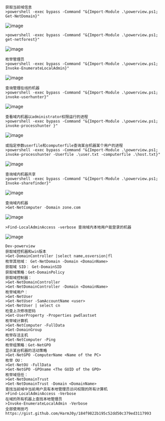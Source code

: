 	获取当前域信息
	>powershell -exec bypass -Command "&{Import-Module .\powerview.ps1; Get-NetDomain}"
![image](https://raw.githubusercontent.com/xiaoy-sec/Pentest_Note/master/img/302.png)

	>powershell -exec bypass -Command "&{Import-Module .\powerview.ps1; get-netforest}"
![image](https://raw.githubusercontent.com/xiaoy-sec/Pentest_Note/master/img/303.png)

	枚举管理员
	>powershell -exec bypass -Command "&{Import-Module .\powerview.ps1; Invoke-EnumerateLocalAdmin}"
![image](https://raw.githubusercontent.com/xiaoy-sec/Pentest_Note/master/img/304.png)

	查询管理在线的机器
	>powershell -exec bypass -Command "&{Import-Module .\powerview.ps1; invoke-userhunter}"
![image](https://raw.githubusercontent.com/xiaoy-sec/Pentest_Note/master/img/305.png)

	查看域内机器以administrator权限运行的进程
	>powershell -exec bypass -Command "&{Import-Module .\powerview.ps1; invoke-processhunter }"
![image](https://raw.githubusercontent.com/xiaoy-sec/Pentest_Note/master/img/306.png)

	或指定参数userfile和computerfile查询某台机器某个用户的进程
	>powershell -exec bypass -Command "&{Import-Module .\powerview.ps1; invoke-processhunter -Userfile .\user.txt -computerfile .\host.txt}"
![image](https://raw.githubusercontent.com/xiaoy-sec/Pentest_Note/master/img/307.png)

	查询域内机器共享
	>powershell -exec bypass -Command "&{Import-Module .\powerview.ps1; Invoke-sharefinder}"
![image](https://raw.githubusercontent.com/xiaoy-sec/Pentest_Note/master/img/308.png)

	查询域内机器
	>Get-NetComputer -Domain zone.com
![image](https://raw.githubusercontent.com/xiaoy-sec/Pentest_Note/master/img/309.png)

	>Find-LocalAdminAccess -verbose 查询域内本地用户能登录的机器
![image](https://raw.githubusercontent.com/xiaoy-sec/Pentest_Note/master/img/310.png)

	Dev-powerview
	获取域控机器和win版本
	>Get-DomainController |select name,osversion|fl 
	枚举其他域： Get-NetDomain -Domain <DomainName>
	获取域 SID： Get-DomainSID
	获取域策略：Get-DomainPolicy
	获取域控制器：
	>Get-NetDomainController
	>Get-NetDomainController -Domain <DomainName>
	枚举域用户：
	>Get-NetUser
	>Get-NetUser -SamAccountName <user> 
	>Get-NetUser | select cn
	检查上次修改密码
	>Get-UserProperty -Properties pwdlastset
	枚举域计算机
	>Get-NetComputer -FullData
	>Get-DomainGroup
	枚举存活主机
	>Get-NetComputer -Ping
	枚举组策略：Get-NetGPO
	显示某台机器的活动策略
	>Get-NetGPO -ComputerName <Name of the PC>
	枚举 OU：
	>Get-NetOU -FullData 
	>Get-NetGPO -GPOname <The GUID of the GPO>
	枚举域信任：
	>Get-NetDomainTrust
	>Get-NetDomainTrust -Domain <DomainName>
	查找当前域中当前用户具有本地管理员访问权限的所有计算机
	>Find-LocalAdminAccess -Verbose
	在域的所有机器上查找本地管理员
	>Invoke-EnumerateLocalAdmin -Verbose
	全部使用技巧
	https://gist.github.com/HarmJ0y/184f9822b195c52dd50c379ed3117993